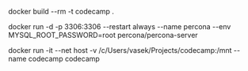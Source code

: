 
docker build --rm -t codecamp .

docker run -d -p 3306:3306  --restart always --name percona --env MYSQL_ROOT_PASSWORD=root percona/percona-server

docker run -it --net host -v /c/Users/vasek/Projects/codecamp:/mnt --name codecamp codecamp